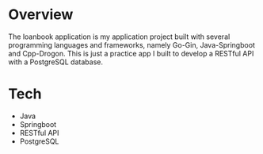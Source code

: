 # Overview
The loanbook application is my application project built with several programming languages ​​and frameworks, namely Go-Gin, Java-Springboot and Cpp-Drogon. This is just a practice app I built to develop a RESTful API with a PostgreSQL database.

# Tech
- Java
- Springboot
- RESTful API
- PostgreSQL